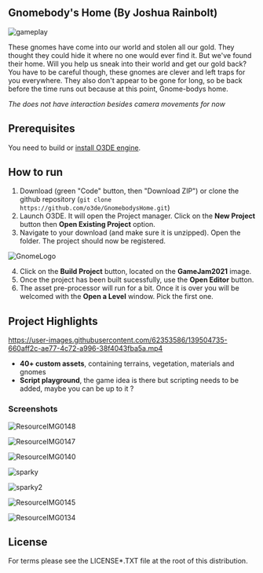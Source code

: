 ## Gnomebody's Home (By Joshua Rainbolt)

![gameplay](overview.gif?raw=true)

These gnomes have come into our world and stolen all our gold. They thought they could hide it where no one would ever find it. But we've found their home. Will you help us sneak into their world and get our gold back? You have to be careful though, these gnomes are clever and left traps for you everywhere. They also don't appear to be gone for long, so be back before the time runs out because at this point, Gnome-bodys home.

*The does not have interaction besides camera movements for now*

## Prerequisites

You need to build or [install O3DE engine](https://o3de.org/download/).

## How to run

1. Download (green "Code" button, then "Download ZIP") or clone the github repository (`git clone https://github.com/o3de/GnomebodysHome.git`)
2. Launch O3DE. It will open the Project manager. Click on the **New Project** button then **Open Existing Project** option.
3. Navigate to your download (and make sure it is unzipped). Open the folder. The project should now be registered.

![GnomeLogo](https://user-images.githubusercontent.com/82551958/138384854-6098fb16-53bb-4b14-b880-0a2ce610e8e3.png)

4. Click on the **Build Project** button, located on the **GameJam2021** image.
5. Once the project has been built sucessfully, use the **Open Editor** button.
6. The asset pre-processor will run for a bit. Once it is over you will be welcomed with the **Open a Level** window. Pick the first one.

## Project Highlights

https://user-images.githubusercontent.com/62353586/139504735-660aff2c-ae77-4c72-a996-38f4043fba5a.mp4

- **40+ custom assets**, containing terrains, vegetation, materials and gnomes
- **Script playground**, the game idea is there but scripting needs to be added, maybe you can be up to it ?

### Screenshots

![ResourceIMG0148](https://user-images.githubusercontent.com/82551958/138385024-e87c972c-9799-4f8d-96cf-8d3bc16a3154.jpg)

![ResourceIMG0147](https://user-images.githubusercontent.com/82551958/138385129-b4c84dcd-e906-4417-ac8c-9a6254fc1ced.jpg)

![ResourceIMG0140](https://user-images.githubusercontent.com/82551958/138385372-40e0b855-0c3a-45e9-b71f-4d03f4f57dd6.jpg)

![sparky](https://user-images.githubusercontent.com/62353586/139504875-5322c9ec-eabd-4b3b-a83f-202c8bb1b741.jpg)

![sparky2](https://user-images.githubusercontent.com/62353586/139504897-ce96f9f7-64e3-40c6-b1c8-39cef79ce319.jpg)

![ResourceIMG0145](https://user-images.githubusercontent.com/82551958/138385614-0feff6dc-f2ca-4014-bbda-f0fb17497d62.jpg)

![ResourceIMG0134](https://user-images.githubusercontent.com/82551958/138385250-18c199d3-660d-4bd2-b7f9-43095e58ea38.jpg)

## License

For terms please see the LICENSE*.TXT file at the root of this distribution.
